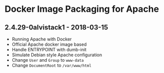 Docker Image Packaging for Apache
=================================

2.4.29-0alvistack1 - 2018-03-15
-------------------------------

-   Running Apache with Docker
-   Official Apache docker image based
-   Handle ENTRYPOINT with dumb-init
-   Simulate Debian style Apache configuration
-   Change `User` and `Group` to `www-data`
-   Change `DocumentRoot` to `/var/www/html`

